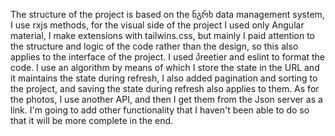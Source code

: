 The structure of the project is based on the ნგრხ data management system, I use rxjs methods, for the visual side of the project I used only Angular material, I make extensions with tailwins.css, but mainly I paid attention to the structure and logic of the code rather than the design, so this also applies to the interface of the project. I used პreetier and eslint to format the code. I use an algorithm by means of which I store the state in the URL and it maintains the state during refresh, I also added pagination and sorting to the project, and saving the state during refresh also applies to them. As for the photos, I use another API, and then I get them from the Json server as a link. I'm going to add other functionality that I haven't been able to do so that it will be more complete in the end.
